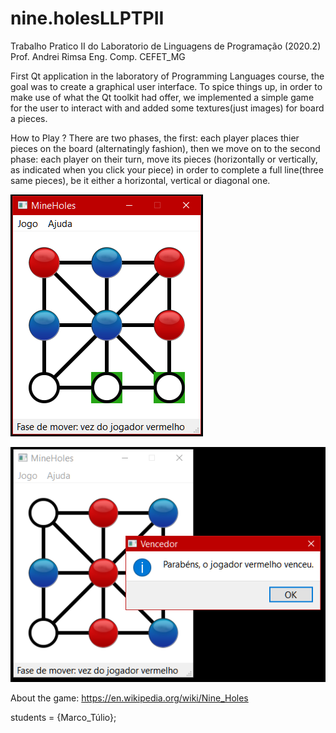 # nine.holesLLPTPII

Trabalho Pratico II do Laboratorio de Linguagens de Programação (2020.2) 
Prof. Andrei Rimsa
Eng. Comp.
CEFET_MG

First Qt application in the laboratory of Programming Languages course, the goal was to create a graphical user interface. To spice things up, in order to make use of
what the Qt toolkit had offer, we implemented a simple game for the user to interact with and added some textures(just images) for board a pieces.

How to Play ?
There are two phases, the first: each player places thier pieces on the board (alternatingly fashion), 
then we move on to the second phase: each player on their turn, move its pieces (horizontally or vertically, as indicated when you click your piece)
in order to complete a full line(three same pieces),
be it either a horizontal, vertical or diagonal one.

![the game running](https://github.com/MnoZombie956/nine.holesLLPTPII/blob/main/images/running_nine_holes.png)

![congrats, red player won](https://github.com/MnoZombie956/nine.holesLLPTPII/blob/main/images/red_won.png)

About the game: https://en.wikipedia.org/wiki/Nine_Holes

students = {Marco_Túlio};
